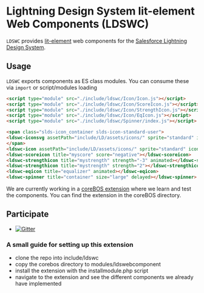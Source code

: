 # Lightning Design System lit-element Web Components (LDSWC)

`LDSWC` provides [lit-element](https://lit-element.polymer-project.org) web components for the [Salesforce Lightning Design System](http://lightningdesignsystem.com/).

## Usage

`LDSWC` exports components as ES class modules. You can consume these via `import` or script/modules loading

``` html
<script type="module" src="./include/ldswc/Icon/Icon.js"></script>
<script type="module" src="./include/ldswc/Icon/ScoreIcon.js"></script>
<script type="module" src="./include/ldswc/Icon/StrengthIcon.js"></script>
<script type="module" src="./include/ldswc/Icon/EqIcon.js"></script>
<script type="module" src="./include/ldswc/Spinner/index.js"></script>

<span class="slds-icon_container slds-icon-standard-user">
<ldswc-iconsvg assetPath="include/LD/assets/icons/" sprite="standard" icon="account" id="anyid" data-kkk="any data"></ldswc-iconsvg>
</span>
<ldswc-icon assetPath="include/LD/assets/icons/" sprite="standard" icon="search" background="true" title="an icon"></ldswc-icon>
<ldswc-scoreicon title="myscore" score="negative"></ldswc-scoreicon>
<ldswc-strengthicon title="mystrength" strength="-3" animated></ldswc-strengthicon>
<ldswc-strengthicon title="mystrength" strength="2"></ldswc-strengthicon>
<ldswc-eqicon title="equalizer" animated></ldswc-eqicon>
<ldswc-spinner title="container" size="large" delayed></ldswc-spinner>
```

We are currently working in a [coreBOS extension](https://corebos.org) where we learn and test the components. You can find the extension in the coreBOS directory.

## Participate

 - [![Gitter](https://badges.gitter.im/LDSWC/community.svg)](https://gitter.im/LDSWC/community?utm_source=badge&utm_medium=badge&utm_campaign=pr-badge)
 
### A small guide for setting up this extension

- clone the repo into include/ldswc
- copy the corebos directory to modules/ldswebcomponent
- install the extension with the installmodule.php script
- navigate to the extension and see the different components we already have implemented
